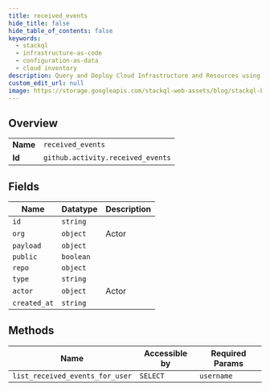 ```yaml
---
title: received_events
hide_title: false
hide_table_of_contents: false
keywords:
  - stackql
  - infrastructure-as-code
  - configuration-as-data
  - cloud inventory
description: Query and Deploy Cloud Infrastructure and Resources using SQL
custom_edit_url: null
image: https://storage.googleapis.com/stackql-web-assets/blog/stackql-blog-post-featured-image.png
---
```

  
    

## Overview
<table><tbody>
<tr><td><b>Name</b></td><td><code>received_events</code></td></tr>
<tr><td><b>Id</b></td><td><code>github.activity.received_events</code></td></tr>
</tbody></table>

## Fields
| Name | Datatype | Description |
| ---- | -------- | ----------- |
| `id` | `string` |  |
| `org` | `object` | Actor |
| `payload` | `object` |  |
| `public` | `boolean` |  |
| `repo` | `object` |  |
| `type` | `string` |  |
| `actor` | `object` | Actor |
| `created_at` | `string` |  |
## Methods
| Name | Accessible by | Required Params |
| ---- | ------------- | --------------- |
| `list_received_events_for_user` | `SELECT` | `username` |
